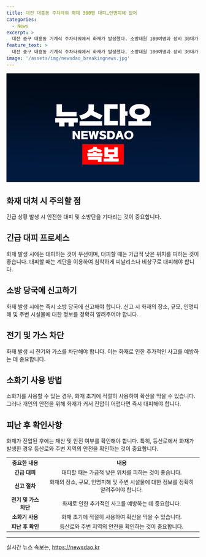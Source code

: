 ```yaml
---
title: 대전 대흥동 주차타워 화재 300명 대피…인명피해 없어
categories:
  - News
excerpt: >
  대전 중구 대흥동 기계식 주차타워에서 화재가 발생했다. 소방대원 100여명과 장비 30대가 출동하여 불을 진압하고, 연기를 마신 50대 남성 1명이 병원으로 옮겨졌다. 주차타워와 연결된 사무동 직원 300여명이 대피했으며, 현장에서의 인명 피해는 없는 것으로 확인됐다.
feature_text: >
  대전 중구 대흥동 기계식 주차타워에서 화재가 발생했다. 소방대원 100여명과 장비 30대가 출동하여 불을 진압하고, 연기를 마신 50대 남성 1명이 병원으로 옮겨졌다. 주차타워와 연결된 사무동 직원 300여명이 대피했으며, 현장에서의 인명 피해는 없는 것으로 확인됐다.
image: '/assets/img/newsdao_breakingnews.jpg'
---
```


<p><img src="/assets/img/newsdao_breakingnews.jpg" alt="flaretime 속보" /></p>

<h2 data-ke-size="size26">화재 대처 시 주의할 점</h2>

<p data-ke-size="size16">긴급 상황 발생 시 안전한 대피 및 소방단을 기다리는 것이 중요합니다.</p>

<h2 data-ke-size="size24">긴급 대피 프로세스</h2>

<p data-ke-size="size16">화재 발생 시에는 대피하는 것이 우선이며, 대피할 때는 가급적 낮은 위치를 피하는 것이 좋습니다. 대피할 때는 계단을 이용하여 침착하게 피날리스나 비상구로 대피해야 합니다.</p>

<h2 data-ke-size="size24">소방 당국에 신고하기</h2>

<p data-ke-size="size16">화재 발생 시에는 즉시 소방 당국에 신고해야 합니다. 신고 시 화재의 장소, 규모, 인명피해 및 주변 시설물에 대한 정보를 정확히 알려주어야 합니다.</p>

<h2 data-ke-size="size24">전기 및 가스 차단</h2>

<p data-ke-size="size16">화재 발생 시 전기와 가스를 차단해야 합니다. 이는 화재로 인한 추가적인 사고를 예방하는 데 중요합니다.</p>

<h2 data-ke-size="size24">소화기 사용 방법</h2>

<p data-ke-size="size16">소화기를 사용할 수 있는 경우, 화재 초기에 적절히 사용하여 확산을 막을 수 있습니다. 그러나 개인의 안전을 위해 화재가 커서 진압이 어렵다면 즉시 대피해야 합니다.</p>

<h2 data-ke-size="size24">피난 후 확인사항</h2>

<p data-ke-size="size16">화재가 진압된 후에는 재산 및 안전 여부를 확인해야 합니다. 특히, 등산로에서 화재가 발생한 경우 등산로와 주변 지역의 안전을 확인하는 것이 중요합니다.</p>

<table>
  <tbody>
    <tr>
      <td style="text-align: center; height: 17px;"><b>중요한 내용</b></td>
      <td style="text-align: center; height: 17px;"><b>내용</b></td>
    </tr>
    <tr>
      <td style="text-align: center;"><b>긴급 대피</b></td>
      <td style="text-align: center;">대피할 때는 가급적 낮은 위치를 피하는 것이 좋습니다.</td>
    </tr>
    <tr>
      <td style="text-align: center;"><b>신고 절차</b></td>
      <td style="text-align: center;">화재의 장소, 규모, 인명피해 및 주변 시설물에 대한 정보를 정확히 알려주어야 합니다.</td>
    </tr>
    <tr>
      <td style="text-align: center;"><b>전기 및 가스 차단</b></td>
      <td style="text-align: center;">화재로 인한 추가적인 사고를 예방하는 데 중요합니다.</td>
    </tr>
    <tr>
      <td style="text-align: center;"><b>소화기 사용</b></td>
      <td style="text-align: center;">화재 초기에 적절히 사용하여 확산을 막을 수 있습니다.</td>
    </tr>
    <tr>
      <td style="text-align: center;"><b>피난 후 확인</b></td>
      <td style="text-align: center;">등산로와 주변 지역의 안전을 확인하는 것이 중요합니다.</td>
    </tr>
  </tbody>
</table>

<hr>
실시간 뉴스 속보는, <a href="https://newsdao.kr" rel="dofollow">https://newsdao.kr</a>


